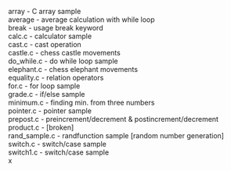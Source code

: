 
 array - C array sample <br>
 average - average calculation with while loop  <br>
 break - usage break keyword <br>
 calc.c - calculator sample <br>
 cast.c - cast operation <br>
 castle.c - chess castle movements <br>
 do_while.c - do while loop sample <br>
 elephant.c - chess elephant movements <br>
 equality.c - relation operators <br>
 for.c - for loop sample <br>
 grade.c - if/else sample <br>
 minimum.c - finding min. from three numbers <br>
 pointer.c - pointer sample <br>
 prepost.c - preincrement/decrement & postincrement/decrement <br>
 product.c - [broken] <br>
 rand_sample.c - randfunction sample [random number generation] <br>
 switch.c - switch/case sample <br>
 switch1.c - switch/case sample <br>x